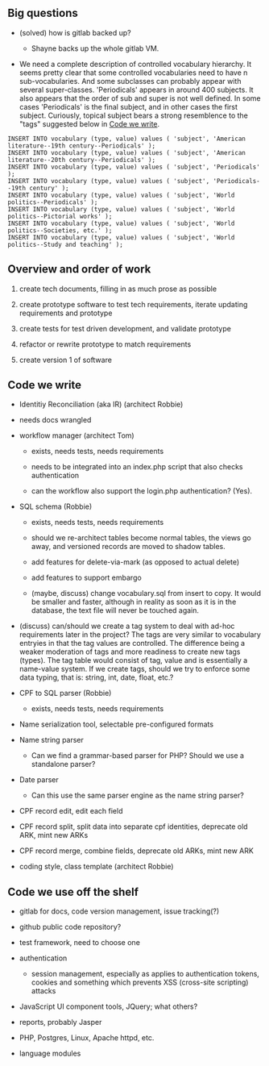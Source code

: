 
Big questions
---

- (solved) how is gitlab backed up?

  - Shayne backs up the whole gitlab VM.

- We need a complete description of controlled vocabulary hierarchy. It seems pretty clear that some
  controlled vocabularies need to have n sub-vocabularies. And some subclasses can probably appear with
  several super-classes. 'Periodicals' appears in around 400 subjects. It also appears that the order of sub
  and super is not well defined. In some cases 'Periodicals' is the final subject, and in other cases the
  first subject. Curiously, topical subject bears a strong resemblence to the "tags" suggested below in [Code we write](#code-we-write).
  
```
INSERT INTO vocabulary (type, value) values ( 'subject', 'American literature--19th century--Periodicals' );
INSERT INTO vocabulary (type, value) values ( 'subject', 'American literature--20th century--Periodicals' );
INSERT INTO vocabulary (type, value) values ( 'subject', 'Periodicals' );
INSERT INTO vocabulary (type, value) values ( 'subject', 'Periodicals--19th century' );
INSERT INTO vocabulary (type, value) values ( 'subject', 'World politics--Periodicals' );
INSERT INTO vocabulary (type, value) values ( 'subject', 'World politics--Pictorial works' );
INSERT INTO vocabulary (type, value) values ( 'subject', 'World politics--Societies, etc.' );
INSERT INTO vocabulary (type, value) values ( 'subject', 'World politics--Study and teaching' );
```


Overview and order of work
---


1. create tech documents, filling in as much prose as possible

1. create prototype software to test tech requirements, iterate updating requirements and prototype

1. create tests for test driven development, and validate prototype

1. refactor or rewrite prototype to match requirements

1. create version 1 of software


Code we write<a name="code-we-write"></a>
----

- Identitiy Reconciliation (aka IR) (architect Robbie)

 - needs docs wrangled

- workflow manager (architect Tom)

  - exists, needs tests, needs requirements
  
  - needs to be integrated into an index.php script that also checks authentication
  
  - can the workflow also support the login.php authentication? (Yes).
  
- SQL schema (Robbie)

  - exists, needs tests, needs requirements
  
  - should we re-architect tables become normal tables, the views go away, and versioned records are moved to shadow tables.
  
  - add features for delete-via-mark (as opposed to actual delete)
  
  - add features to support embargo
  
  - (maybe, discuss) change vocabulary.sql from insert to copy. It would be smaller and faster, although in reality as soon as
    it is in the database, the text file will never be touched again.
    
- (discuss) can/should we create a tag system to deal with ad-hoc requirements later in the project? The tags
  are very similar to vocabulary entryies in that the tag values are controlled. The difference being a weaker
  moderation of tags and more readiness to create new tags (types). The tag table would consist of tag, value
  and is essentially a name-value system. If we create tags, should we try to enforce some data typing, that
  is: string, int, date, float, etc.?

- CPF to SQL parser (Robbie)

  - exists, needs tests, needs requirements
  
- Name serialization tool, selectable pre-configured formats

- Name string parser

    - Can we find a grammar-based parser for PHP? Should we use a standalone parser?

- Date parser

  - Can this use the same parser engine as the name string parser?

- CPF record edit, edit each field

- CPF record split, split data into separate cpf identities, deprecate old ARK, mint new ARKs

- CPF record merge, combine fields, deprecate old ARKs, mint new ARK

- coding style, class template (architect Robbie)


Code we use off the shelf
---

- gitlab for docs, code version management, issue tracking(?)

- github public code repository?

- test framework, need to choose one

- authentication
  - session management, especially as applies to authentication tokens, cookies and something which prevents
    XSS (cross-site scripting) attacks
    
- JavaScript UI component tools, JQuery; what others?

- reports, probably Jasper

- PHP, Postgres, Linux, Apache httpd, etc.

- language modules
